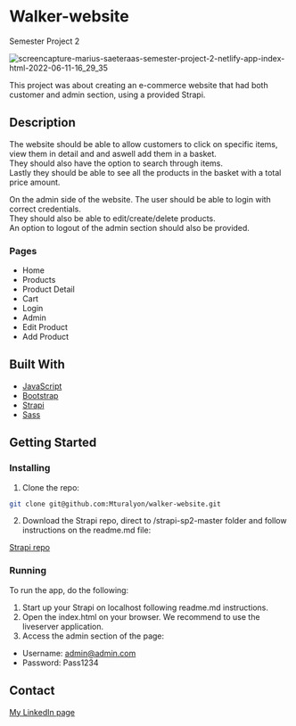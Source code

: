 # Walker-website
 Semester Project 2 

![screencapture-marius-saeteraas-semester-project-2-netlify-app-index-html-2022-06-11-16_29_35](https://user-images.githubusercontent.com/71336754/173192165-21cd2875-73d9-4a84-a0b7-a96e5c0d3628.png)


This project was about creating an e-commerce website that had both customer and admin section, using a provided Strapi.

## Description

The website should be able to allow customers to click on specific items, view them in detail and and aswell add them in a basket.  
They should also have the option to search through items.  
Lastly they should be able to see all the products in the basket with a total price amount.  
  
On the admin side of the website. The user should be able to login with correct credentials.  
They should also be able to edit/create/delete products.  
An option to logout of the admin section should also be provided.  

### Pages

- Home
- Products
- Product Detail
- Cart
- Login
- Admin
- Edit Product
- Add Product

## Built With

- [JavaScript](https://www.javascript.com/)
- [Bootstrap](https://getbootstrap.com)  
- [Strapi](https://strapi.io/)  
- [Sass](https://sass-lang.com/)


## Getting Started

### Installing

1. Clone the repo:

```bash
git clone git@github.com:Mturalyon/walker-website.git
```

2. Download the Strapi repo, direct to /strapi-sp2-master folder and follow instructions on the readme.md file:

[Strapi repo](https://github.com/Mturalyon/walker-strapi)


### Running

To run the app, do the following:

1. Start up your Strapi on localhost following readme.md instructions.
2. Open the index.html on your browser. We recommend to use the liveserver application.
3. Access the admin section of the page:
- Username: admin@admin.com
- Password: Pass1234

## Contact

[My LinkedIn page](https://www.linkedin.com/in/marius-s%C3%A6teraas-4395151b4/)
